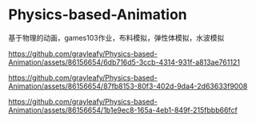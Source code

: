 # Physics-based-Animation
基于物理的动画，games103作业，布料模拟，弹性体模拟，水波模拟


https://github.com/grayleafy/Physics-based-Animation/assets/86156654/6db716d5-3ccb-4314-931f-a813ae761121



https://github.com/grayleafy/Physics-based-Animation/assets/86156654/87fb8153-80f3-402d-9da4-2d63633f9008



https://github.com/grayleafy/Physics-based-Animation/assets/86156654/1b1e9ec8-165a-4eb1-849f-215fbbb66fcf

